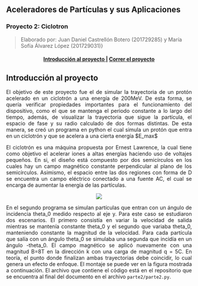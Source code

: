 ## Aceleradores de Partículas y sus Aplicaciones
### Proyecto 2: Ciclotron
> Elaborado por: Juan Daniel Castrellón Botero (201729285) y María Sofía Álvarez López (201729031)}

<div align="center"><a name="menu"></a>
  <h4>
    <a href="#intro">
      Introducción al proyecto
    </a>
    <span> | </span>
    <a href=#correr>
      Correr el proyecto
    </a>
  </h4>
</div>

<h2 name="intro">Introducción al proyecto</h2>
<p align="justify"> 
El objetivo de este proyecto fue el de simular la trayectoria de un protón acelerado en un ciclotrón a una energía de 200MeV. De esta forma, se quería verificar propiedades importantes para el funcionamiento del dispositivo, como el que se mantenga el periodo constante a lo largo del tiempo, además, de visualizar la trayectoria que sigue la partícula, el espacio de fase y su radio calculado de dos formas distintas. De esta manera, se creó un programa en python el cual simula un protón que entra en un ciclotrón y que se acelera a una cierta energía $E_max$
</p>
<p align="justify">
El ciclotrón es una máquina propuesta por Ernest Lawrence, la cual tiene como objetivo el acelerar iones a altas energías haciendo uso de voltajes pequeños. En si, el diseño está compuesto por dos semicírculos en los cuales hay un campo magnético constante perpendicular al plano de los semicírculos. Asimismo, el espacio entre las dos regiones con forma de D se encuentra un campo eléctrico conectado a una fuente AC, el cual se encarga de aumentar la energía de las partículas.
</p>
<p align="center">
<img src="imagenes/Feynman_theta.png" />
</p>
<p align="justify">
 En el segundo programa se simulan partículas que entran con un ángulo de incidencia theta_0 medido respecto al eje y. Para este caso se estudiaron dos escenarios. El primero consistía en variar la velocidad de salida mientras se mantenía constante theta_0  y el segundo que variaba theta_0, manteniendo constante la magnitud de la velocidad. Para cada partícula que salía con un ángulo theta_0 se simulaba una segunda que incidía en un ángulo -theta_0. El campo magnético se aplicó nuevamente con una magnitud B=8T en la dirección k con una carga de magnitud q = 5C. En teoría, el punto donde finalizan ambas trayectorias debe coincidir, lo cual genera un efecto de enfoque. El montaje se puede ver en la figura mostrada a continuación. El archivo que contiene el código está en el repositorio que se encuentra al final del documento en el archivo <code>parte2/parte2.py</code>.

